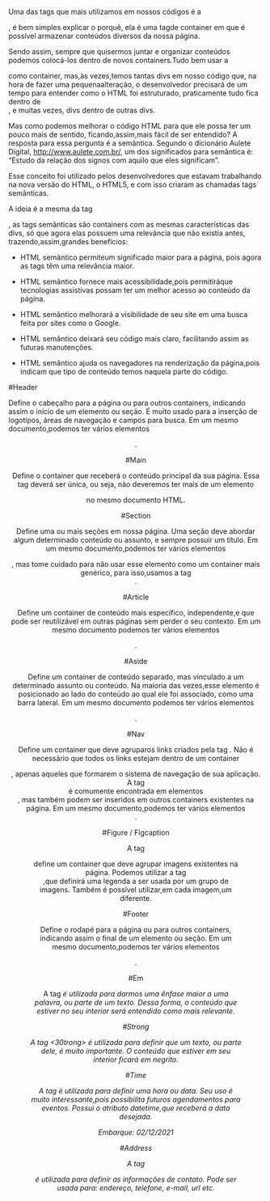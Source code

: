 Uma das tags que mais utilizamos em nossos códigos é a <div>, é bem simples explicar o porquê, ela é uma tagde container em que é possível armazenar conteúdos diversos  da  nossa  página.  

Sendo  assim,  sempre  que  quisermos  juntar  e  organizar conteúdos podemos colocá-los dentro de novos containers.Tudo bem usar a <div> como container, mas,às vezes,temos tantas divs em nosso  código  que, na  hora  de  fazer  uma  pequenaalteração, o  desenvolvedor precisará de um tempo para entender como o HTML foi estruturado, praticamente tudo fica dentro de <div>, e muitas vezes, divs dentro de outras divs.

Mas como podemos melhorar o código HTML para que ele possa ter um pouco mais de sentido, ficando,assim,mais fácil de ser entendido? A resposta para essa pergunta é a semântica.      Segundo o dicionário Aulete Digital, http://www.aulete.com.br/, um dos significados para semântica é: “Estudo da relação dos  signos  com  aquilo  que  eles  significam”.  

Esse  conceito  foi  utilizado  pelos desenvolvedores  que  estavam  trabalhando  na  nova  versão  do  HTML,  o  HTML5,  e com isso criaram as chamadas tags semânticas.

A  ideia é  a  mesma  da  tag  <div>,  as  tags  semânticas  são  containers  com  as mesmas características das divs, só que agora elas possuem uma relevância que não existia antes, trazendo,assim,grandes benefícios:

- HTML semântico permiteum significado maior para a página, pois agora as tags têm uma relevância maior.

- HTML   semântico   fornece   mais   acessibilidade,pois permitiráque tecnologias  assistivas possam  ter  um  melhor  acesso  ao  conteúdo  da página.

- HTML semântico melhorará a visibilidade de seu site em uma busca feita por sites como o Google.

- HTML semântico deixará seu código mais claro, facilitando assim as futuras manutenções.

- HTML  semântico  ajuda  os  navegadores  na  renderização  da  página,pois indicam que tipo de conteúdo temos naquela parte do código.

#Header

Define o cabeçalho para a página ou para outros containers, indicando assim o início de um elemento ou seção. É muito usado para a inserção de logotipos, áreas de navegação e campos para busca. Em um mesmo documento,podemos ter vários elementos <header>.

#Main

Define o container que receberá o conteúdo principal da sua página. Essa tag deverá ser única, ou seja, não deveremos ter mais de um elemento <main> no mesmo documento HTML.

#Section

Define uma ou mais seções em nossa página. Uma seção deve abordar algum determinado  conteúdo  ou  assunto,  e  sempre  possuir  um  título.  Em  um  mesmo documento,podemos  ter  vários  elementos  <section>,  mas  tome  cuidado  para  não usar esse elemento como um container mais genérico, para isso,usamos a tag <div>.

#Article

Define um container de conteúdo mais específico, independente,e que pode ser  reutilizável  em  outras  páginas  sem  perder  o  seu  contexto.  Em  um  mesmo documento podemos ter vários elementos <article>.

#Aside

Define um container de conteúdo separado, mas vinculado a um determinado assunto ou conteúdo. Na maioria das vezes,esse elemento é posicionado ao lado do conteúdo ao  qual ele  foi  associado,  como  uma  barra  lateral.  Em  um  mesmo documento podemos ter vários elementos <aside>.

#Nav

Define  um  container  que  deve  agruparos  links  criados  pela  tag  <a>.  Não  é necessário que todos os links estejam dentro de um container <nav>, apenas aqueles que formarem o sistema de navegação de sua aplicação. A tag <nav> é comumente encontrada  em  elementos  <header>,  mas  também  podem  ser  inseridos  em  outros containers  existentes  na  página.  Em  um  mesmo  documento,podemos  ter  vários elementos <nav>.

#Figure / Figcaption

A  tag<figure>  define  um  container  que  deve  agrupar  imagens  existentes  na página. Podemos utilizar a tag <figcaption>,que definirá uma legenda a ser usada por um grupo de imagens. Também é possível utilizar,em cada imagem,um <figcaption> diferente.

#Footer

Define  o rodapé  para  a  página  ou  para  outros  containers, indicando  assim  o final  de  um  elemento  ou  seção.  Em  um  mesmo documento,podemos  ter  vários elementos <footer>.

#Em

A tag<em> é utilizada para darmos uma ênfase maior a uma palavra, ou parte de um texto. Dessa forma, o conteúdo que estiver no seu interior será entendido como mais relevante.

#Strong

A tag <30trong> é utilizada para definir que um texto, ou parte dele, é muito importante. O conteúdo que estiver em seu interior ficará em negrito.

#Time

A  tag  <time>  é  utilizada  para  definir  uma  hora  ou  data.  Seu  uso  é  muito interessante,pois  possibilita  futuros  agendamentos  para  eventos.  Possui  o  atributo datetime,que receberá a data desejada.
<p>
Embarque: <time datetime="2021/12/02">02/12/2021</time>
</p>

#Address

A tag <address> é utilizada para definir as informações de contato. Pode ser usada para: endereço, telefone, e-mail, url etc.
